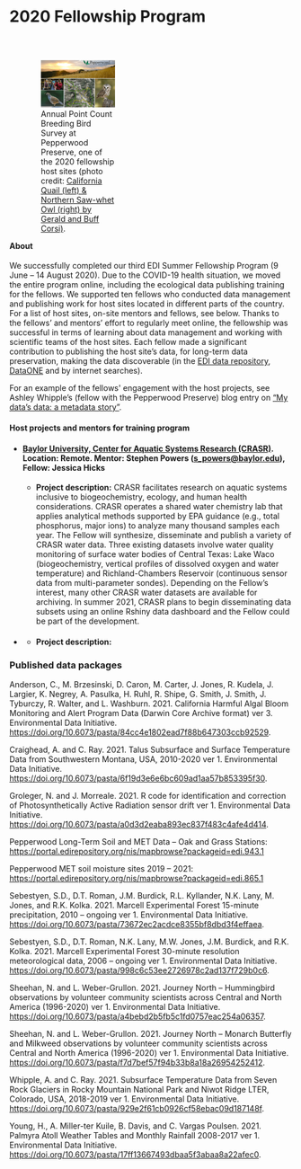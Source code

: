 # 2020 Fellowship Program

<div class="figure_featured" style="width: 40%; margin-right: 2em;">
<figure style="float: right; margin: 3em 1em 1em 4em;">
<img alt="EDI Fellows 2019" src="/static/images/pepperwood_preserve_host_site.png"/>
<figcaption class="figure-caption">Annual Point Count Breeding Bird Survey at Pepperwood Preserve, one of the 2020 fellowship host sites (photo credit: <a href="https://www.pepperwoodpreserve.org/2020/07/30/mydatasdata-a-metadata-story/">California Quail (left) & Northern Saw-whet Owl (right) by Gerald and Buff Corsi)</a>.</figcaption>
</figure>
</div>
<br>

#### About

We successfully completed our third EDI Summer Fellowship Program (9 June – 14 August 2020). Due to the COVID-19 health situation, we moved the entire program online, including the ecological data publishing training for the fellows. We supported ten fellows who conducted data management and publishing work for host sites located in different parts of the country. For a list of host sites, on-site mentors and fellows, see below. Thanks to the fellows’ and mentors’ effort to regularly meet online, the fellowship was successful in terms of learning about data management and working with scientific teams of the host sites. Each fellow made a significant contribution to publishing the host site’s data, for long-term data preservation, making the data discoverable (in the [EDI data repository](https://portal.edirepository.org/nis/advancedSearch.jsp), [DataONE](https://www.dataone.org/) and by internet searches).

For an example of the fellows' engagement with the host projects, see Ashley Whipple’s (fellow with the Pepperwood Preserve) blog entry on [“My data’s data: a metadata story”](https://www.pepperwoodpreserve.org/2020/07/30/mydatasdata-a-metadata-story/).

#### Host projects and mentors for training program

* #### [Baylor University, Center for Aquatic Systems Research (CRASR)](https://www.baylor.edu/crasr/). Location: Remote. Mentor: Stephen Powers (s_powers@baylor.edu), Fellow: Jessica Hicks
    * **Project description:** CRASR facilitates research on aquatic systems inclusive to biogeochemistry, ecology, and human health considerations. CRASR operates a shared water chemistry lab that applies analytical methods supported by EPA guidance (e.g., total phosphorus, major ions) to analyze many thousand samples each year. The Fellow will synthesize, disseminate and publish a variety of CRASR water data. Three existing datasets involve water quality monitoring of surface water bodies of Central Texas: Lake Waco (biogeochemistry, vertical profiles of dissolved oxygen and water temperature) and Richland-Chambers Reservoir (continuous sensor data from multi-parameter sondes). Depending on the Fellow’s interest, many other CRASR water datasets are available for archiving. In summer 2021, CRASR plans to begin disseminating data subsets using an online Rshiny data dashboard and the Fellow could be part of the development.
* ####
    * **Project description:** 
 
### Published data packages

Anderson, C., M. Brzesinski, D. Caron, M. Carter, J. Jones, R. Kudela, J. Largier, K. Negrey, A. Pasulka, H. Ruhl, R. Shipe, G. Smith, J. Smith, J. Tyburczy, R. Walter, and L. Washburn. 2021. California Harmful Algal Bloom Monitoring and Alert Program Data (Darwin Core Archive format) ver 3. Environmental Data Initiative. https://doi.org/10.6073/pasta/84cc4e1802ead7f88b647303ccb92529.

Craighead, A. and C. Ray. 2021. Talus Subsurface and Surface Temperature Data from Southwestern Montana, USA, 2010-2020 ver 1. Environmental Data Initiative. https://doi.org/10.6073/pasta/6f19d3e6e6bc609ad1aa57b853395f30.

Groleger, N. and J. Morreale. 2021. R code for identification and correction of Photosynthetically Active Radiation sensor drift ver 1. Environmental Data Initiative. https://doi.org/10.6073/pasta/a0d3d2eaba893ec837f483c4afe4d414.

Pepperwood Long-Term Soil and MET Data – Oak and Grass Stations: https://portal.edirepository.org/nis/mapbrowse?packageid=edi.943.1

Pepperwood MET soil moisture sites 2019 – 2021: https://portal.edirepository.org/nis/mapbrowse?packageid=edi.865.1

Sebestyen, S.D., D.T. Roman, J.M. Burdick, R.L. Kyllander, N.K. Lany, M. Jones, and R.K. Kolka. 2021. Marcell Experimental Forest 15-minute precipitation, 2010 – ongoing ver 1. Environmental Data Initiative. https://doi.org/10.6073/pasta/73672ec2acdce8355bf8dbd3f4effaea.

Sebestyen, S.D., D.T. Roman, N.K. Lany, M.W. Jones, J.M. Burdick, and R.K. Kolka. 2021. Marcell Experimental Forest 30-minute resolution meteorological data, 2006 – ongoing ver 1. Environmental Data Initiative. https://doi.org/10.6073/pasta/998c6c53ee2726978c2ad137f729b0c6.

Sheehan, N. and L. Weber-Grullon. 2021. Journey North – Hummingbird observations by volunteer community scientists across Central and North America (1996-2020) ver 1. Environmental Data Initiative. https://doi.org/10.6073/pasta/a4bebd2b5fb5c1fd0757eac254a06357.

Sheehan, N. and L. Weber-Grullon. 2021. Journey North – Monarch Butterfly and Milkweed observations by volunteer community scientists across Central and North America (1996-2020) ver 1. Environmental Data Initiative. https://doi.org/10.6073/pasta/f7d7bef57f94b33b8a18a26954252412.

Whipple, A. and C. Ray. 2021. Subsurface Temperature Data from Seven Rock Glaciers in Rocky Mountain National Park and Niwot Ridge LTER, Colorado, USA, 2018-2019 ver 1. Environmental Data Initiative. https://doi.org/10.6073/pasta/929e2f61cb0926cf58ebac09d187148f.

Young, H., A. Miller-ter Kuile, B. Davis, and C. Vargas Poulsen. 2021. Palmyra Atoll Weather Tables and Monthly Rainfall 2008-2017 ver 1. Environmental Data Initiative. https://doi.org/10.6073/pasta/17ff13667493dbaa5f3abaa8a22afec0.
